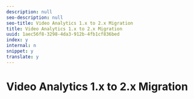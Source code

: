 ```yaml
---
description: null
seo-description: null
seo-title: Video Analytics 1.x to 2.x Migration
title: Video Analytics 1.x to 2.x Migration
uuid: 1aec56f8-3298-4da3-912b-4fb1cf836bed
index: y
internal: n
snippet: y
translate: y
---
```


# Video Analytics 1.x to 2.x Migration


